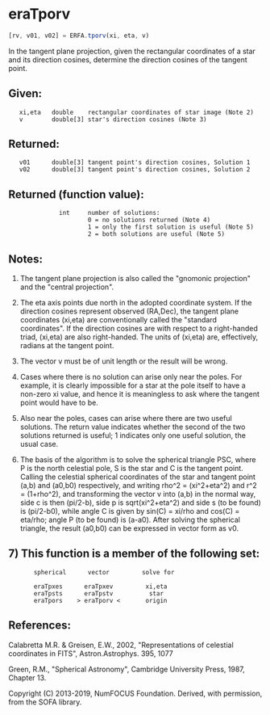 # eraTporv

```js
[rv, v01, v02] = ERFA.tporv(xi, eta, v)
```

In the tangent plane projection, given the rectangular coordinates
of a star and its direction cosines, determine the direction
cosines of the tangent point.

## Given:
```
   xi,eta   double    rectangular coordinates of star image (Note 2)
   v        double[3] star's direction cosines (Note 3)
```

## Returned:
```
   v01      double[3] tangent point's direction cosines, Solution 1
   v02      double[3] tangent point's direction cosines, Solution 2
```

## Returned (function value):
```
              int     number of solutions:
                      0 = no solutions returned (Note 4)
                      1 = only the first solution is useful (Note 5)
                      2 = both solutions are useful (Note 5)
```

## Notes:

1) The tangent plane projection is also called the "gnomonic
   projection" and the "central projection".

2) The eta axis points due north in the adopted coordinate system.
   If the direction cosines represent observed (RA,Dec), the tangent
   plane coordinates (xi,eta) are conventionally called the
   "standard coordinates".  If the direction cosines are with
   respect to a right-handed triad, (xi,eta) are also right-handed.
   The units of (xi,eta) are, effectively, radians at the tangent
   point.

3) The vector v must be of unit length or the result will be wrong.

4) Cases where there is no solution can arise only near the poles.
   For example, it is clearly impossible for a star at the pole
   itself to have a non-zero xi value, and hence it is meaningless
   to ask where the tangent point would have to be.

5) Also near the poles, cases can arise where there are two useful
   solutions.  The return value indicates whether the second of the
   two solutions returned is useful;  1 indicates only one useful
   solution, the usual case.

6) The basis of the algorithm is to solve the spherical triangle
   PSC, where P is the north celestial pole, S is the star and C is
   the tangent point.  Calling the celestial spherical coordinates
   of the star and tangent point (a,b) and (a0,b0) respectively, and
   writing rho^2 = (xi^2+eta^2) and r^2 = (1+rho^2), and
   transforming the vector v into (a,b) in the normal way, side c is
   then (pi/2-b), side p is sqrt(xi^2+eta^2) and side s (to be
   found) is (pi/2-b0), while angle C is given by sin(C) = xi/rho
   and cos(C) = eta/rho;  angle P (to be found) is (a-a0).  After
   solving the spherical triangle, the result (a0,b0) can be
   expressed in vector form as v0.

## 7) This function is a member of the following set:

```
       spherical      vector         solve for

       eraTpxes      eraTpxev         xi,eta
       eraTpsts      eraTpstv          star
       eraTpors    > eraTporv <       origin
```

## References:

   Calabretta M.R. & Greisen, E.W., 2002, "Representations of
   celestial coordinates in FITS", Astron.Astrophys. 395, 1077

   Green, R.M., "Spherical Astronomy", Cambridge University Press,
   1987, Chapter 13.

Copyright (C) 2013-2019, NumFOCUS Foundation.
Derived, with permission, from the SOFA library.
